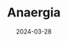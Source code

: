 ---  
layout: startup_page  
title: "Anaergia"  
id: "anaergia.com"  
permalink: "/anaergiaanaergia.com03282024/"  
website: "http://www.anaergia.com"  
funding_round: "Strategic Investment"  
funding_amount: "CAD$40.8M"  
investors: "Marny Investissement SA"  
about: "Anaergia transforms organic waste into renewable natural gas (RNG), fertilizer, and water using proprietary technologies. The company offers end-to-end solutions integrating solid waste processing, wastewater treatment, and organics recovery to produce carbon-negative biogas and reduce waste treatment costs and GHG emissions. Anaergia addresses pressing resource recovery challenges with a portfolio of proven technologies."  
markets: "Renewable Energy, Waste Management, Alternative Energy Equipment, Energy Production"  
hq: "Burlington, Ontario, Canada"  
founded_year: "2007"  
linkedin: "https://www.linkedin.com/company/anaergia"  
twitter: "https://twitter.com/AnaergiaInc"  
instagram: ""  
facebook: "https://www.facebook.com/AGAnaergia"  
crunchbase: "https://www.crunchbase.com/organization/anaergia"  
pitchbook: "https://pitchbook.com/profiles/company/59892-31"  

date_display: "28-Mar-2024"  
date: "2024-03-28"

# SEO Optimization  
meta_title: "Anaergia - Strategic Investment Funding (CAD$40.8M)"  
meta_description: "Anaergia, Anaergia transforms organic waste into renewable natural gas (RNG), fertilizer, and water using proprietary technologies. The company offers end-to-en..."  
meta_keywords: "Anaergia, Renewable Energy, Waste Management, Alternative Energy Equipment, Energy Production, Strategic Investment funding"  
canonical_url: "https://startup.projectstartups.com/anaergiaanaergia.com03282024/"  
---